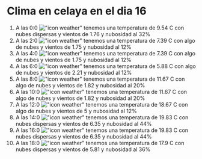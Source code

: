 # Clima en celaya en el dia 16

1. A las 0:0 !["icon weather"](http://openweathermap.org/img/w/03n.png) tenemos una temperatura de 9.54 C con nubes dispersas y  vientos de 1.76 y nubosidad al 32%
1. A las 2:0 !["icon weather"](http://openweathermap.org/img/w/02n.png) tenemos una temperatura de 7.39 C con algo de nubes y  vientos de 1.75 y nubosidad al 12%
1. A las 4:0 !["icon weather"](http://openweathermap.org/img/w/02n.png) tenemos una temperatura de 7.39 C con algo de nubes y  vientos de 1.75 y nubosidad al 12%
1. A las 6:0 !["icon weather"](http://openweathermap.org/img/w/02n.png) tenemos una temperatura de 5.88 C con algo de nubes y  vientos de 2.21 y nubosidad al 12%
1. A las 8:0 !["icon weather"](http://openweathermap.org/img/w/02d.png) tenemos una temperatura de 11.67 C con algo de nubes y  vientos de 1.82 y nubosidad al 20%
1. A las 10:0 !["icon weather"](http://openweathermap.org/img/w/02d.png) tenemos una temperatura de 11.67 C con algo de nubes y  vientos de 1.82 y nubosidad al 20%
1. A las 12:0 !["icon weather"](http://openweathermap.org/img/w/02d.png) tenemos una temperatura de 18.67 C con algo de nubes y  vientos de 5 y nubosidad al 12%
1. A las 14:0 !["icon weather"](http://openweathermap.org/img/w/03d.png) tenemos una temperatura de 19.83 C con nubes dispersas y  vientos de 6.35 y nubosidad al 44%
1. A las 16:0 !["icon weather"](http://openweathermap.org/img/w/03d.png) tenemos una temperatura de 19.83 C con nubes dispersas y  vientos de 6.35 y nubosidad al 44%
1. A las 18:0 !["icon weather"](http://openweathermap.org/img/w/03d.png) tenemos una temperatura de 17.9 C con nubes dispersas y  vientos de 5.81 y nubosidad al 36%
